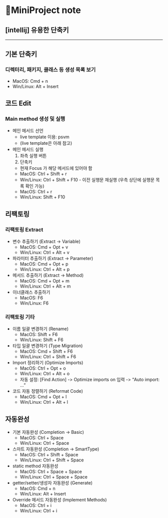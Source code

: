 # 🚩MiniProject note

## [intellij] 유용한 단축키
-------------

## 기본 단축키
### 디렉터리, 패키지, 클래스 등 생성 목록 보기
+ MacOS: Cmd + n
+ Win/Linux: Alt + Insert

## 코드 Edit
### Main method 생성 및 실행
+ 메인 메서드 선언
  + live template 이용: psvm
  + (live template은 아래 참고)
+ 메인 메서드 실행
  1. 좌측 실행 버튼
  2. 단축키
    + 현재 Focus 가 해당 메서드에 있어야 함
    + MacOS: Ctrl + Shift + r
    + Win/Linux: Ctrl + Shift + F10 - 이전 실행문 재실행 (우측 상단에 실행문 목록 확인 가능)
    + MacOS: Ctrl + r
    + Win/Linux: Shift + F10

 ## 리팩토링
 ### 리팩토링 Extract
+ 변수 추출하기 (Extract -> Variable)
  + MacOS: Cmd + Opt + v
  + Win/Linux: Ctrl + Alt + v
+ 파라미터 추출하기 (Extract -> Parameter)
  + MacOS: Cmd + Opt + p
  + Win/Linux: Ctrl + Alt + p
+ 메서드 추출하기 (Extract -> Method)
  + MacOS: Cmd + Opt + m
  + Win/Linux: Ctrl + Alt + m
+ 이너클래스 추출하기
  + MacOS: F6
  + Win/Linux: F6
 
### 리팩토링 기타

+ 이름 일괄 변경하기 (Rename)
  + MacOS: Shift + F6
  + Win/Linux: Shift + F6
+ 타입 일괄 변경하기 (Type Migration)
  + MacOS: Cmd + Shift + F6
  + Win/Linux: Ctrl + Shift + F6
+ Import 정리하기 (Optimize Imports)
  + MacOS: Ctrl + Opt + o
  + Win/Linux: Ctrl + Alt + o
  + 자동 설정: [Find Action] -> Optimize imports on 입력 -> “Auto import: …”
+ 코드 자동 정렬하기 (Reformat Code)
  + MacOS: Cmd + Opt + l
  + Win/Linux: Ctrl + Alt + l

## 자동완성

+ 기본 자동완성 (Completion -> Basic)
  + MacOS: Ctrl + Space
  + Win/Linux: Ctrl + Space
+ 스마트 자동완성 (Completion -> SmartType)
  + MacOS: Ctrl + Shift + Space
  + Win/Linux: Ctrl + Shift + Space
+ static method 자동완성
  + MacOS: Ctrl + Space + Space
  + Win/Linux: Ctrl + Space + Space
+ getter/setter/생성자 자동완성 (Generate)
  + MacOS: Cmd + n
  + Win/Linux: Alt + Insert
+ Override 메서드 자동완성 (Implement Methods)
  + MacOS: Ctrl + i
  + Win/Linux: Ctrl + i




